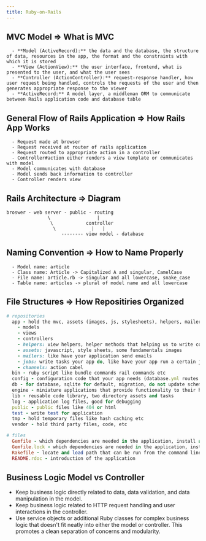 ```yaml
---
title: Ruby-on-Rails
---
```


## MVC Model => What is MVC
  
```
  - **Model (ActiveRecord):** the data and the database, the structure of data, resources in the app, the format and the constraints with which it is stored
  - **View (ActionView):** the user interface, frontend, what is presented to the user, and what the user sees
  - **Controller (ActionController):** request-response handler, how user request being handled, controls the requests of the user and then generates appropriate response to the viewer
  - **ActiveRecord:** A model layer, a middleman ORM to communicate between Rails application code and database table
```


## General Flow of Rails Application => How Rails App Works
  
```
  - Request made at browser
  - Request received at router of rails application
  - Request routed to appropriate action in a controller
  - Controller#action either renders a view template or communicates with model
  - Model communicates with database
  - Model sends back information to controller
  - Controller renders view
```

## Rails Architecture => Diagram
  
```
broswer - web server - public - routing
               \                 |
                \            controller
                 \             |   |
                    -------- view model - database
```

## Naming Convention => How to Name Properly
  
```
  - Model name: article
  - Class name: Article -> Capitalized A and singular, CamelCase
  - File name: article.rb -> singular and all lowercase, snake_case
  - Table name: articles -> plural of model name and all lowercase
```

## File Structures => How Repositiries Organized
  
```ruby
# repositories
  app - hold the mvc, assets (images, js, stylesheets), helpers, mailers => most of time where you write your code
    - models
    - views
    - controllers
    - helpers: view helpers, helper methods that helping us to write code in views
    - assets: javascript, style sheets, some fundamentals images
    - mailers: like have your application send emails
    - jobs: write tasks your app do, like have your app run a certain job every night at midnight etc
    - channels: action cabel
  bin - ruby script like bundle commands rail commands etc
  config - configuration code that your app needs (database.yml routes.rb - add new routes)
  db - for database, sqlite for default, migration, do not update schema.rv directly
  engine - miniature applications that provide functionality to their host applications
  lib - reusable code library, two directory assets and tasks
  log - application log files, good for debugging
  public - public files like 404 or html
  test - write test for application
  tmp - hold temporary files like hash caching etc
  vendor - hold third party files, code, etc

# files
  Gemfile - which dependencies are needed in the application, install and update by gem
  Gemfile.lock - which dependencies are needed in the application, install and update by gem
  Rakefile - locate and load path that can be run from the command line
  README.rdoc - introduction of the application
```

## Business Logic Model vs Controller 
- Keep business logic directly related to data, data validation, and data manipulation in the model.
- Keep business logic related to HTTP request handling and user interactions in the controller.
- Use service objects or additional Ruby classes for complex business logic that doesn't fit neatly into either the model or controller. This promotes a clean separation of concerns and modularity.

